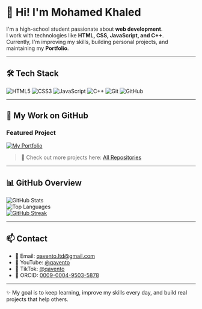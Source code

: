 # 👋 Hi! I'm Mohamed Khaled  

I'm a high-school student passionate about **web development**.  
I work with technologies like **HTML, CSS, JavaScript, and C++**.  
Currently, I'm improving my skills, building personal projects, and maintaining my **Portfolio**.  

---

## 🛠️ Tech Stack  
![HTML5](https://img.shields.io/badge/HTML5-000?style=for-the-badge&logo=html5)
![CSS3](https://img.shields.io/badge/CSS3-000?style=for-the-badge&logo=css3)
![JavaScript](https://img.shields.io/badge/JavaScript-000?style=for-the-badge&logo=javascript)
![C++](https://img.shields.io/badge/C%2B%2B-000?style=for-the-badge&logo=c%2B%2B)
![Git](https://img.shields.io/badge/Git-000?style=for-the-badge&logo=git)
![GitHub](https://img.shields.io/badge/GitHub-000?style=for-the-badge&logo=github)

---

## 🚀 My Work on GitHub  
### Featured Project  
[![My Portfolio](https://github-readme-stats.vercel.app/api/pin/?username=qavento-LTD&repo=portfolio&show_owner=true&theme=dark)](https://qavento-ltd.github.io/My-Portfolio/)  

> 🔹 Check out more projects here: [All Repositories](https://github.com/qavento-LTD?tab=repositories)  

---

## 📊 GitHub Overview  
![GitHub Stats](https://github-readme-stats.vercel.app/api?username=qavento-LTD&show_icons=true&hide_border=true&theme=dark)  
![Top Languages](https://github-readme-stats.vercel.app/api/top-langs/?username=qavento-LTD&layout=compact&hide_border=true&theme=dark)  
[![GitHub Streak](https://streak-stats.demolab.com?user=qavento-LTD&hide_border=true&theme=dark)](https://git.io/streak-stats)  

---

## 📫 Contact  
- 📧 Email: [qavento.ltd@gmail.com](mailto:qavento.ltd@gmail.com)  
- 🎥 YouTube: [@qavento](https://youtube.com/@qavento)  
- 🎵 TikTok: [@qavento](https://www.tiktok.com/@qavento)  
- 🔗 ORCID: [0009-0004-9503-5878](https://orcid.org/0009-0004-9503-5878)  

---

✨ My goal is to keep learning, improve my skills every day, and build real projects that help others.
